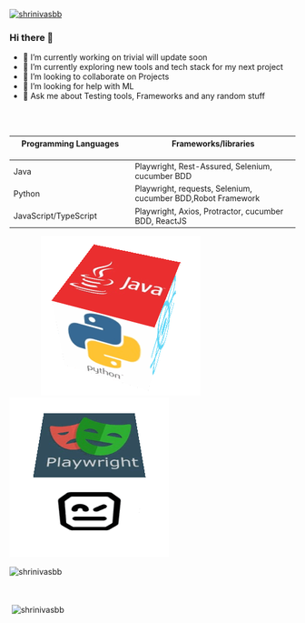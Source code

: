 <p align="left"> <a href="https://github.com/ryo-ma/github-profile-trophy"><img src="https://github-profile-trophy.vercel.app/?username=shrinivasbb" alt="shrinivasbb" /></a> </p>




### Hi there 👋

- 🔭 I’m currently working on trivial will update soon 
- 🌱 I’m currently exploring new tools and tech stack for my next project
- 👯 I’m looking to collaborate on Projects
- 🤔 I’m looking for help with ML
- 💬 Ask me about Testing tools, Frameworks and any random stuff 

<br/>

<br/>

|Programming Languages &nbsp;&nbsp;&nbsp;&nbsp;&nbsp;&nbsp;&nbsp;&nbsp;&nbsp;&nbsp;&nbsp;&nbsp;&nbsp;&nbsp;&nbsp;&nbsp;&nbsp;&nbsp;&nbsp;&nbsp;&nbsp;&nbsp;&nbsp;&nbsp;&nbsp;&nbsp;&nbsp;&nbsp;&nbsp;&nbsp;&nbsp;&nbsp;&nbsp;&nbsp;&nbsp;&nbsp;&nbsp;&nbsp;&nbsp;&nbsp;&nbsp;&nbsp;&nbsp;|Frameworks/libraries &nbsp;&nbsp;&nbsp;&nbsp;&nbsp;&nbsp;&nbsp;&nbsp;&nbsp;&nbsp;&nbsp;&nbsp;&nbsp;&nbsp;&nbsp;&nbsp;&nbsp;&nbsp;&nbsp;&nbsp;&nbsp;&nbsp;&nbsp;&nbsp;&nbsp;&nbsp;&nbsp;&nbsp;&nbsp;&nbsp;&nbsp;&nbsp;&nbsp;&nbsp;&nbsp;&nbsp;&nbsp;&nbsp;&nbsp;&nbsp;&nbsp;&nbsp;&nbsp;&nbsp;&nbsp;&nbsp;&nbsp;&nbsp;&nbsp;&nbsp;&nbsp;&nbsp;&nbsp;&nbsp;&nbsp;&nbsp;&nbsp;&nbsp;&nbsp;&nbsp;&nbsp;&nbsp;|  
| ---                 |---                 | 
|Java                 | Playwright, Rest-Assured, Selenium, cucumber BDD         |
|Python               | Playwright, requests, Selenium, cucumber BDD,Robot Framework           |
|JavaScript/TypeScript| Playwright, Axios, Protractor, cucumber BDD, ReactJS       |



&nbsp;&nbsp;&nbsp;&nbsp;&nbsp;&nbsp;&nbsp;&nbsp;&nbsp;&nbsp;&nbsp;&nbsp;&nbsp;&nbsp;![alt text](bloggif_636fd42c147eb.gif "Logo Title Text 3")&nbsp;&nbsp;&nbsp;&nbsp;&nbsp;&nbsp;&nbsp;&nbsp;&nbsp;&nbsp;&nbsp;&nbsp;&nbsp;&nbsp;&nbsp;&nbsp;&nbsp;&nbsp;&nbsp;&nbsp;&nbsp;&nbsp;&nbsp;&nbsp;&nbsp;&nbsp;&nbsp;&nbsp;&nbsp;&nbsp;&nbsp;&nbsp;&nbsp;&nbsp;&nbsp;&nbsp;&nbsp;&nbsp;&nbsp;&nbsp;&nbsp;&nbsp; 
![alt text](bloggif_636fd9892e4b1.gif "Logo Title Text 2") 



<p><img align="left" src="https://github-readme-stats.vercel.app/api/top-langs?username=shrinivasbb&show_icons=true&locale=en&layout=compact" alt="shrinivasbb" /></p>
<br/>
<br/>
<br/>
<p>&nbsp;<img align="center" src="https://github-readme-stats.vercel.app/api?username=shrinivasbb&show_icons=true&locale=en" alt="shrinivasbb" /></p>



